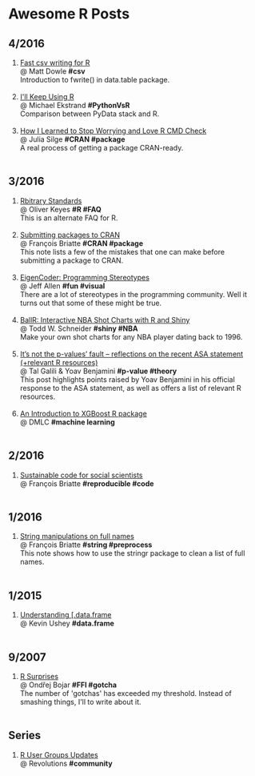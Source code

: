 # Awesome R Posts

## 4/2016


<!-- 1. [title](http://www.example.com)<br/>@ somebody **#tag #tag**<br/> description <br/> &nbsp; -->

1. [Fast csv writing for R](http://blog.h2o.ai/2016/04/fast-csv-writing-for-r/)<br/>@ Matt Dowle **#csv**<br/>Introduction to fwrite() in data.table package.<br/> &nbsp;
1. [I'll Keep Using R](http://md.ekstrandom.net/blog/2016/04/using-r/)<br/>@ Michael Ekstrand **#PythonVsR**<br/> Comparison between PyData stack and R.<br/> &nbsp;
1. [How I Learned to Stop Worrying and Love R CMD Check](http://juliasilge.com/blog/How-I-Stopped/)<br/>@ Julia Silge **#CRAN #package**<br/> A real process of getting a package CRAN-ready. <br/> &nbsp;

## 3/2016

1. [Rbitrary Standards](https://ironholds.org/projects/rbitrary/)<br/>@ Oliver Keyes **#R #FAQ** <br/> This is an alternate FAQ for R. <br/> &nbsp;
1. [Submitting packages to CRAN](http://f.briatte.org/r/submitting-packages-to-cran) <br/>@ François Briatte **#CRAN #package** <br/> This note lists a few of the mistakes that one can make before submitting a package to CRAN. <br/> &nbsp;
1. [EigenCoder: Programming Stereotypes](http://trestletech.com/2016/03/09/eigencoder/) <br/>@ Jeff Allen **#fun #visual**  <br/> There are a lot of stereotypes in the programming community. Well it turns out that some of these might be true. <br/> &nbsp;
1. [BallR: Interactive NBA Shot Charts with R and Shiny](http://toddwschneider.com/posts/ballr-interactive-nba-shot-charts-with-r-and-shiny/)  <br/>@ Todd W. Schneider **#shiny #NBA** <br/> Make your own shot charts for any NBA player dating back to 1996. <br/> &nbsp;
1. [It’s not the p-values’ fault – reflections on the recent ASA statement (+relevant R resources)](http://www.r-statistics.com/2016/03/its-not-the-p-values-fault-reflections-on-the-recent-asa-statement/)  <br/>@ Tal Galili & Yoav Benjamini **#p-value #theory**   <br/> This post highlights points raised by Yoav Benjamini in his official response to the ASA statement, as well as offers a list of relevant R resources. <br/> &nbsp;
1. [An Introduction to XGBoost R package](http://dmlc.ml/rstats/2016/03/10/xgboost.html)  <br/>@ DMLC **#machine learning**  <br/> &nbsp;

## 2/2016

1. [Sustainable code for social scientists](http://f.local/r/sustainable-code-for-social-scientists) <br/>@ François Briatte **#reproducible #code**  <br/> &nbsp;

## 1/2016

1. [String manipulations on full names](http://f.local/r/string-manipulation-on-full-names)  <br/>@ François Briatte **#string #preprocess** <br/> This note shows how to use the stringr package to clean a list of full names. <br/> &nbsp;

## 1/2015

1. [Understanding \[.data.frame](https://kevinushey.github.io/blog/2015/01/24/understanding-data-frame-subsetting/) <br/>@ Kevin Ushey **#data.frame** <br/> &nbsp;

## 9/2007

1. [R Surprises](http://www1.cuni.cz/~obo/r_surprises.html)  <br/>@ Ondřej Bojar **#FFI #gotcha** <br/> The number of 'gotchas' has exceeded my threshold. Instead of smashing things, I'll to write about it. <br/> &nbsp;

## Series

1. [R User Groups Updates](http://blog.revolutionanalytics.com/user-groups/) <br/>@ Revolutions **#community** <br/> &nbsp;
